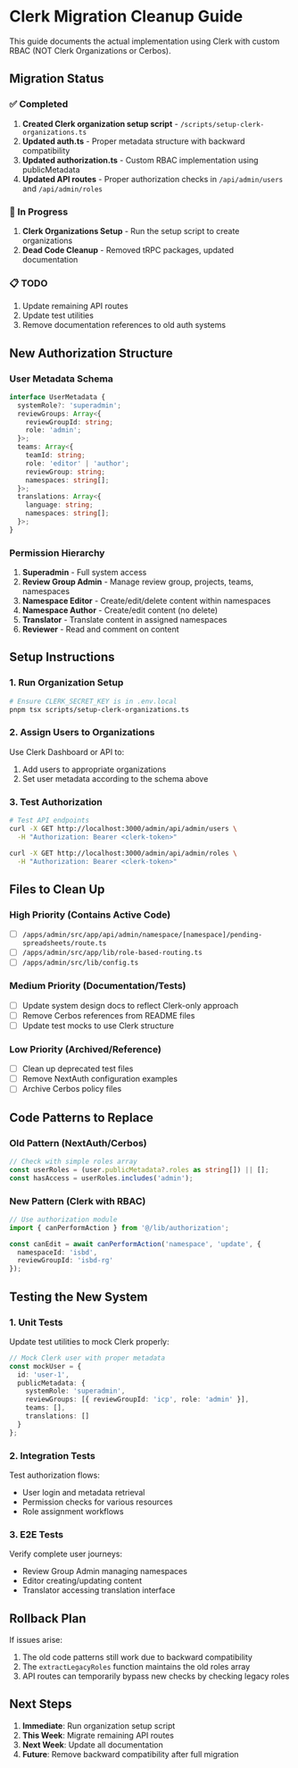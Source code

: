 # Clerk Migration Cleanup Guide

This guide documents the actual implementation using Clerk with custom RBAC (NOT Clerk Organizations or Cerbos).

## Migration Status

### ✅ Completed
1. **Created Clerk organization setup script** - `/scripts/setup-clerk-organizations.ts`
2. **Updated auth.ts** - Proper metadata structure with backward compatibility
3. **Updated authorization.ts** - Custom RBAC implementation using publicMetadata
4. **Updated API routes** - Proper authorization checks in `/api/admin/users` and `/api/admin/roles`

### 🚧 In Progress
1. **Clerk Organizations Setup** - Run the setup script to create organizations
2. **Dead Code Cleanup** - Removed tRPC packages, updated documentation

### 📋 TODO
1. Update remaining API routes
2. Update test utilities
3. Remove documentation references to old auth systems

## New Authorization Structure

### User Metadata Schema
```typescript
interface UserMetadata {
  systemRole?: 'superadmin';
  reviewGroups: Array<{
    reviewGroupId: string;
    role: 'admin';
  }>;
  teams: Array<{
    teamId: string;
    role: 'editor' | 'author';
    reviewGroup: string;
    namespaces: string[];
  }>;
  translations: Array<{
    language: string;
    namespaces: string[];
  }>;
}
```

### Permission Hierarchy
1. **Superadmin** - Full system access
2. **Review Group Admin** - Manage review group, projects, teams, namespaces
3. **Namespace Editor** - Create/edit/delete content within namespaces
4. **Namespace Author** - Create/edit content (no delete)
5. **Translator** - Translate content in assigned namespaces
6. **Reviewer** - Read and comment on content

## Setup Instructions

### 1. Run Organization Setup
```bash
# Ensure CLERK_SECRET_KEY is in .env.local
pnpm tsx scripts/setup-clerk-organizations.ts
```

### 2. Assign Users to Organizations
Use Clerk Dashboard or API to:
1. Add users to appropriate organizations
2. Set user metadata according to the schema above

### 3. Test Authorization
```bash
# Test API endpoints
curl -X GET http://localhost:3000/admin/api/admin/users \
  -H "Authorization: Bearer <clerk-token>"

curl -X GET http://localhost:3000/admin/api/admin/roles \
  -H "Authorization: Bearer <clerk-token>"
```

## Files to Clean Up

### High Priority (Contains Active Code)
- [ ] `/apps/admin/src/app/api/admin/namespace/[namespace]/pending-spreadsheets/route.ts`
- [ ] `/apps/admin/src/app/lib/role-based-routing.ts`
- [ ] `/apps/admin/src/lib/config.ts`

### Medium Priority (Documentation/Tests)
- [ ] Update system design docs to reflect Clerk-only approach
- [ ] Remove Cerbos references from README files
- [ ] Update test mocks to use Clerk structure

### Low Priority (Archived/Reference)
- [ ] Clean up deprecated test files
- [ ] Remove NextAuth configuration examples
- [ ] Archive Cerbos policy files

## Code Patterns to Replace

### Old Pattern (NextAuth/Cerbos)
```typescript
// Check with simple roles array
const userRoles = (user.publicMetadata?.roles as string[]) || [];
const hasAccess = userRoles.includes('admin');
```

### New Pattern (Clerk with RBAC)
```typescript
// Use authorization module
import { canPerformAction } from '@/lib/authorization';

const canEdit = await canPerformAction('namespace', 'update', {
  namespaceId: 'isbd',
  reviewGroupId: 'isbd-rg'
});
```

## Testing the New System

### 1. Unit Tests
Update test utilities to mock Clerk properly:
```typescript
// Mock Clerk user with proper metadata
const mockUser = {
  id: 'user-1',
  publicMetadata: {
    systemRole: 'superadmin',
    reviewGroups: [{ reviewGroupId: 'icp', role: 'admin' }],
    teams: [],
    translations: []
  }
};
```

### 2. Integration Tests
Test authorization flows:
- User login and metadata retrieval
- Permission checks for various resources
- Role assignment workflows

### 3. E2E Tests
Verify complete user journeys:
- Review Group Admin managing namespaces
- Editor creating/updating content
- Translator accessing translation interface

## Rollback Plan

If issues arise:
1. The old code patterns still work due to backward compatibility
2. The `extractLegacyRoles` function maintains the old roles array
3. API routes can temporarily bypass new checks by checking legacy roles

## Next Steps

1. **Immediate**: Run organization setup script
2. **This Week**: Migrate remaining API routes
3. **Next Week**: Update all documentation
4. **Future**: Remove backward compatibility after full migration